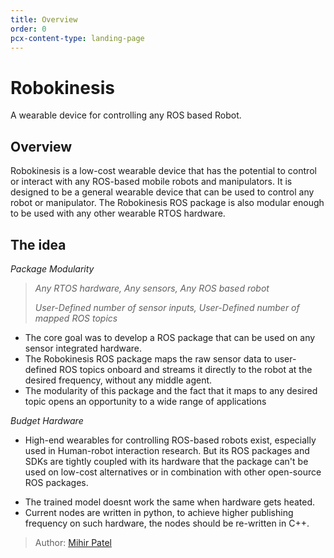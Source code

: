 ```yaml
---
title: Overview
order: 0
pcx-content-type: landing-page
---
```


# Robokinesis

A wearable device for controlling any ROS based Robot.

<YouTube id="-kWWF0zuSjk"/>

## Overview

Robokinesis is a low-cost wearable device that has the potential to control or interact with any ROS-based mobile robots and manipulators. It is designed to be a general wearable device that can be used to control any robot or manipulator. The Robokinesis ROS package is also modular enough to be used with any other wearable RTOS hardware.

## The idea

_Package Modularity_

> _Any RTOS hardware, Any sensors, Any ROS based robot_
>
> _User-Defined number of sensor inputs, User-Defined number of mapped ROS topics_

- The core goal was to develop a ROS package that can be used on any sensor integrated hardware.  
- The Robokinesis ROS package maps the raw sensor data to user-defined ROS topics onboard and streams it directly to the robot at the desired frequency, without any middle agent. 
- The modularity of this package and the fact that it maps to any desired topic opens an opportunity to a wide range of applications  

_Budget Hardware_

- High-end wearables for controlling ROS-based robots exist, especially used in Human-robot interaction research.  But its ROS packages and SDKs are tightly coupled with its hardware that the package can't be used on low-cost alternatives or in combination with other open-source ROS packages.  


<Aside type="warning" header="Known Issues">

- The trained model doesnt work the same when hardware gets heated.
- Current nodes are written in python, to achieve higher publishing frequency on such hardware, the nodes should be re-written in C++.

</Aside>

> Author: [Mihir Patel](https://github.com/mihyr)